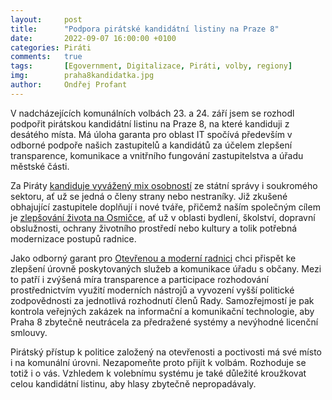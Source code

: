 ```yaml
---
layout:     post
title:      "Podpora pirátské kandidátní listiny na Praze 8"
date:       2022-09-07 16:00:00 +0100
categories: Piráti
comments:   true
tags:       [Egovernment, Digitalizace, Piráti, volby, regiony]
img:        praha8kandidatka.jpg
author:     Ondřej Profant
---
```


V nadcházejících komunálních volbách 23. a 24. září jsem se rozhodl podpořit pirátskou kandidátní listinu na Praze 8, na které kandiduji z desátého místa. Má úloha garanta pro oblast IT spočívá především v odborné podpoře našich zastupitelů a kandidátů za účelem zlepšení transparence, komunikace a vnitřního fungování zastupitelstva a úřadu městské části.

<!--more-->

Za Piráty [kandiduje vyvážený mix osobností](https://praha8.pirati.cz/volby/2022-komunalni.html?pohled=kandidati) ze státní správy i soukromého sektoru, ať už se jedná o členy strany nebo nestraníky. Již zkušené obhajující zastupitele doplňují i nové tváře, přičemž naším společným cílem je [zlepšování života na Osmičce](https://praha8.pirati.cz/volby/2022-komunalni.html?pohled=program), ať už v oblasti bydlení, školství, dopravní obslužnosti, ochrany životního prostředí nebo kultury a tolik potřebná modernizace postupů radnice.

Jako odborný garant pro [Otevřenou a moderní radnici](https://praha8.pirati.cz/volby/2022-komunalni/otevrena-a-moderni-radnice.html) chci přispět ke zlepšení úrovně poskytovaných služeb a komunikace úřadu s občany. Mezi to patří i zvýšená míra transparence a participace rozhodování prostřednictvím využití moderních nástrojů a vyvození vyšší politické zodpovědnosti za jednotlivá rozhodnutí členů Rady. Samozřejmostí je pak kontrola veřejných zakázek na informační a komunikační technologie, aby Praha 8 zbytečně neutrácela za předražené systémy a nevýhodné licenční smlouvy.

Pirátský přístup k politice založený na otevřenosti a poctivosti má své místo i na komunální úrovni. Nezapomeňte proto přijít k volbám. Rozhoduje se totiž i o vás. Vzhledem k volebnímu systému je také důležité kroužkovat celou kandidátní listinu, aby hlasy zbytečně nepropadávaly.
